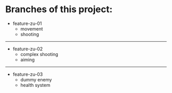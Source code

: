 # Branches of this project:

- feature-zu-01
  - movement
  - shooting

---
  
- feature-zu-02
  - complex shooting
  - aiming

---

- feature-zu-03
  - dummy enemy
  - health system
